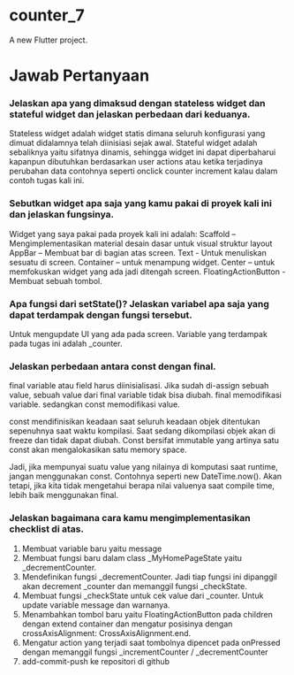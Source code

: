# counter_7

A new Flutter project.

# Jawab Pertanyaan

### Jelaskan apa yang dimaksud dengan stateless widget dan stateful widget dan jelaskan perbedaan dari keduanya.
Stateless widget adalah widget statis dimana seluruh konfigurasi yang dimuat didalamnya telah diinisiasi sejak awal. Stateful widget adalah sebaliknya yaitu sifatnya dinamis, sehingga widget ini dapat diperbaharui kapanpun dibutuhkan berdasarkan user actions atau ketika terjadinya perubahan data contohnya seperti onclick counter increment kalau dalam contoh tugas kali ini.

### Sebutkan widget apa saja yang kamu pakai di proyek kali ini dan jelaskan fungsinya.
Widget yang saya pakai pada proyek kali ini adalah:
Scaffold – Mengimplementasikan material desain dasar untuk visual struktur layout
AppBar – Membuat bar di bagian atas screen.
Text - Untuk menuliskan sesuatu di screen.
Container – untuk menampung widget.
Center – untuk memfokuskan widget yang ada jadi ditengah screen.
FloatingActionButton - Membuat sebuah tombol.

### Apa fungsi dari setState()? Jelaskan variabel apa saja yang dapat terdampak dengan fungsi tersebut.
Untuk mengupdate UI yang ada pada screen. Variable yang terdampak pada tugas ini adalah _counter.

### Jelaskan perbedaan antara const dengan final.
final variable atau field harus diinisialisasi. Jika sudah di-assign sebuah value, sebuah value dari final variable tidak bisa diubah. final memodifikasi variable. sedangkan const memodifikasi value.

const mendifinisikan keadaan saat seluruh keadaan objek ditentukan sepenuhnya saat waktu kompilasi. Saat sedang dikompilasi objek akan di freeze dan tidak dapat diubah. Const bersifat immutable yang artinya satu const akan mengalokasikan satu memory space.

Jadi, jika mempunyai suatu value yang nilainya di komputasi saat runtime, jangan menggunakan const. Contohnya seperti new DateTime.now(). Akan tetapi, jika kita tidak mengetahui berapa nilai valuenya saat compile time, lebih baik menggunakan final.

### Jelaskan bagaimana cara kamu mengimplementasikan checklist di atas.
1. Membuat variable baru yaitu message 
1. Membuat fungsi baru dalam class _MyHomePageState yaitu _decrementCounter.
2. Mendefinikan fungsi _decrementCounter. Jadi tiap fungsi ini dipanggil akan decrement _counter dan memanggil fungsi _checkState.
3. Membuat fungsi _checkState untuk cek value dari _counter. Untuk update variable message dan warnanya.
4. Menambahkan tombol baru yaitu FloatingActionButton pada children dengan extend container dan mengatur posisinya dengan crossAxisAlignment: CrossAxisAlignment.end.
6. Mengatur action yang terjadi saat tombolnya dipencet pada onPressed dengan memanggil fungsi _incrementCounter / _decrementCounter
7. add-commit-push ke repositori di github